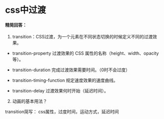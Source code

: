 # css中过渡

#### 精简回答：

1. transition：CSS过渡，为一个元素在不同状态切换的时候定义不同的过渡效果。

- transition-property 过渡效果的 CSS 属性的名称（height、width、opacity等）。

- transition-duration 完成过渡效果需要时间。（0时不会过度）

- transition-timing-function 规定速度效果的速度曲线。

- transition-delay 过渡效果何时开始（延迟时间）。

2. 动画的基本用法？

transition简写： css属性，过度时间，运动方式，延迟时间
